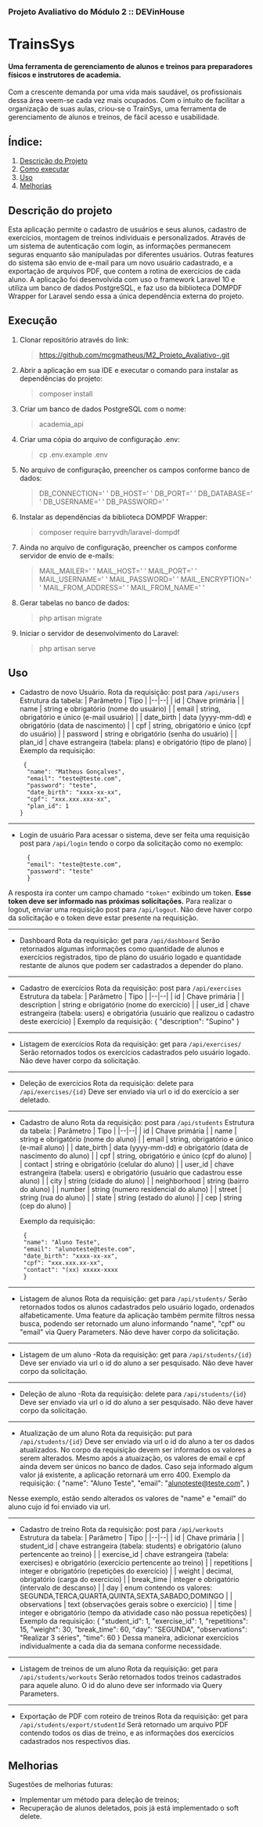 ### Projeto Avaliativo do Módulo 2 :: DEVinHouse

# TrainsSys

#### Uma ferramenta de gerenciamento de alunos e treinos para preparadores físicos e instrutores de academia.

Com a crescente demanda por uma vida mais saudável, os profissionais dessa área veem-se cada vez mais ocupados. Com o intuito de facilitar a organização de suas aulas, criou-se o TrainSys, uma ferramenta de gerenciamento de alunos e treinos, de fácil acesso e usabilidade.

## Índice:

1. [Descrição do Projeto](#descrição)
2. [Como executar](#execução)
3. [Uso](#uso)
4. [Melhorias](#melhorias)

## Descrição do projeto

Esta aplicação permite o cadastro de usuários e seus alunos, cadastro de exercícios, montagem de treinos individuais e personalizados.
Através de um sistema de autenticação com login, as informações permanecem seguras enquanto são manipuladas por diferentes usuários.
Outras features do sistema são envio de e-mail para um novo usuário cadastrado, e a exportação de arquivos PDF, que contem a rotina de exercícios de cada aluno.
A aplicação foi desenvolvida com uso o framework Laravel 10 e utiliza um banco de dados PostgreSQL, e faz uso da biblioteca DOMPDF Wrapper for Laravel sendo essa a única dependência externa do projeto.

## Execução

1.  Clonar repositório através do link:
    > https://github.com/mcgmatheus/M2_Projeto_Avaliativo-.git
2.  Abrir a aplicação em sua IDE e executar o comando para instalar as dependências do projeto:
    > composer install
3.  Criar um banco de dados PostgreSQL com o nome:
    > academia_api
4.  Criar uma cópia do arquivo de configuração .env:
    > cp .env.example .env
5.  No arquivo de configuração, preencher os campos conforme banco de dados:
    > DB_CONNECTION=' '
        DB_HOST=' '
        DB_PORT=' '
        DB_DATABASE=' '
        DB_USERNAME=' '
        DB_PASSWORD=' '
6.  Instalar as dependências da biblioteca DOMPDF Wrapper:
    > composer require barryvdh/laravel-dompdf
7.  Ainda no arquivo de configuração, preencher os campos conforme servidor de envio de e-mails:
    > MAIL_MAILER=' '
    > MAIL_HOST=' '
    > MAIL_PORT=' '
    > MAIL_USERNAME=' '
    > MAIL_PASSWORD=' '
    > MAIL_ENCRYPTION=' '
    > MAIL_FROM_ADDRESS=' '
    > MAIL_FROM_NAME=' '
8.  Gerar tabelas no banco de dados:
    > php artisan migrate
9.  Iniciar o servidor de desenvolvimento do Laravel:
    > php artisan serve

## Uso

-   Cadastro de novo Usuário.
    Rota da requisição: post para `/api/users`
    Estrutura da tabela:
    | Parâmetro | Tipo |
    |--|--|
    | id | Chave primária |
    | name | string e obrigatório (nome do usuário) |
    | email | string, obrigatório e único (e-mail usuário) |
    | date_birth | data (yyyy-mm-dd) e obrigatório (data de nascimento) |
    | cpf | string, obrigatório e único (cpf do usuário) |
    | password | string e obrigatório (senha do usuário) |
    | plan_id | chave estrangeira (tabela: plans) e obrigatório (tipo de plano) |
    Exemplo da requisição:

         {
          "name": "Matheus Gonçalves",
          "email": "teste@teste.com",
          "password": "teste",
          "date_birth": "xxxx-xx-xx",
          "cpf": "xxx.xxx.xxx-xx",
          "plan_id": 1
        }

---

-   Login de usuário
    Para acessar o sistema, deve ser feita uma requisição post para `/api/login` tendo o corpo da solicitação como no exemplo:

          {
          "email": "teste@teste.com",
          "password": "teste"
          }

A resposta ira conter um campo chamado `"token"` exibindo um token.
**Esse token deve ser informado nas próximas solicitações.**
Para realizar o logout, enviar uma requisição post para `/api/logout`. Não deve haver corpo da solicitação e o token deve estar presente na requisição.

---

-   Dashboard
    Rota da requisição: get para `/api/dashboard`
    Serão retornados algumas informações como quantidade de alunos e exercícios registrados, tipo de plano do usuário logado e quantidade restante de alunos que podem ser cadastrados a depender do plano.

---

-   Cadastro de exercícios
    Rota da requisição: post para `/api/exercises`
    Estrutura da tabela:
    | Parâmetro | Tipo |
    |--|--|
    | id | Chave primária |
    | description | string e obrigatório (nome do exercício) |
    | user_id | chave estrangeira (tabela: users) e obrigatória (usuário que realizou o cadastro deste exercício) |
    Exemplo da requisição:
    {
    "description": "Supino"
    }

---

-   Listagem de exercícios
    Rota da requisição: get para `/api/exercises/`
    Serão retornados todos os exercícios cadastrados pelo usuário logado.
    Não deve haver corpo da solicitação.

---

-   Deleção de exercícios
    Rota da requisição: delete para `/api/exercises/{id}`
    Deve ser enviado via url o id do exercício a ser deletado.

---

-   Cadastro de aluno
    Rota da requisição: post para `/api/students`
    Estrutura da tabela:
    | Parâmetro | Tipo |
    |--|--|
    | id | Chave primária |
    | name | string e obrigatório (nome do aluno) |
    | email | string, obrigatório e único (e-mail aluno) |
    | date_birth | data (yyyy-mm-dd) e obrigatório (data de nascimento do aluno) |
    | cpf | string, obrigatório e único (cpf do aluno) |
    | contact | string e obrigatório (celular do aluno) |
    | user_id | chave estrangeira (tabela: users) e obrigatório (usuário que cadastrou esse aluno) |
    | city | string (cidade do aluno) |
    | neighborhood | string (bairro do aluno) |
    | number | string (numero residencial do aluno) |
    | street | string (rua do aluno) |
    | state | string (estado do aluno) |
    | cep | string (cep do aluno) |

    Exemplo da requisição:

         {
         "name": "Aluno Teste",
         "email": "alunoteste@teste.com",
         "date_birth": "xxxx-xx-xx",
         "cpf": "xxx.xxx.xx-xx",
         "contact": "(xx) xxxxx-xxxx
         }

---

-   Listagem de alunos
    Rota da requisição: get para `/api/students/`
    Serão retornados todos os alunos cadastrados pelo usuário logado, ordenados alfabeticamente.
    Uma feature da aplicação também permite filtros nessa busca, podendo ser retornado um aluno informando "name", "cpf" ou "email" via Query Parameters.
    Não deve haver corpo da solicitação.

---

-   Listagem de um aluno
    -Rota da requisição: get para `/api/students/{id}`
    Deve ser enviado via url o id do aluno a ser pesquisado.
    Não deve haver corpo da solicitação.

---

-   Deleção de aluno
    -Rota da requisição: delete para `/api/students/{id}`
    Deve ser enviado via url o id do aluno a ser pesquisado.
    Não deve haver corpo da solicitação.

---

-   Atualização de um aluno
    Rota da requisição: put para `/api/students/{id}`
    Deve ser enviado via url o id do aluno a ter os dados atualizados.
    No corpo da requisição devem ser informados os valores a serem alterados. Mesmo após a atuaização, os valores de email e cpf ainda devem ser únicos no banco de dados. Caso seja informado algum valor já existente, a aplicação retornará um erro 400.
    Exemplo da requisição:
    {
    "name": "Aluno Teste",
    "email": "alunoteste@teste.com",
    }

Nesse exemplo, estão sendo alterados os valores de "name" e "email" do aluno cujo id foi enviado via url.

---

-   Cadastro de treino
    Rota da requisição: post para `/api/workouts`
    Estrutura da tabela:
    | Parâmetro | Tipo |
    |--|--|
    | id | Chave primária |
    | student_id | chave estrangeira (tabela: students) e obrigatório (aluno pertencente ao treino) |
    | exercise_id | chave estrangeira (tabela: exercises) e obrigatório (exercício pertencente ao treino) |
    | repetitions | integer e obrigatório (repetições do exercício) |
    | weight | decimal, obrigatório (carga do exercício) |
    | break_time | integer e obrigatório (intervalo de descanso) |
    | day | enum contendo os valores: SEGUNDA,TERCA,QUARTA,QUINTA,SEXTA,SABADO,DOMINGO |
    | observations | text (observações gerais sobre o exercício) |
    | time | integer e obrigatório (tempo da atividade caso não possua repetições) |
    Exemplo da requisição:
    {
    "student_id": 1,
    "exercise_id": 1,
    "repetitions": 15,
    "weight": 30,
    "break_time": 60,
    "day": "SEGUNDA",
    "observations": "Realizar 3 séries",
    "time": 60
    }
    Dessa maneira, adicionar exercícios individualmente a cada dia da semana conforme necessidade.

---

-   Listagem de treinos de um aluno
    Rota da requisição: get para `/api/students/workouts`
    Serão retornados todos treinos cadastrados para aquele aluno. O id do aluno deve ser informado via Query Parameters.

---

-   Exportação de PDF com roteiro de treinos
    Rota da requisição: get para `/api/students/export/studentId`
    Será retornado um arquivo PDF contendo todos os dias de treino, e as informações dos exercícios cadastrados nos respectivos dias.

## Melhorias

Sugestões de melhorias futuras:

-   Implementar um método para deleção de treinos;
-   Recuperação de alunos deletados, pois já está implementado o soft delete.
